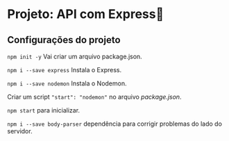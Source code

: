 # Projeto: API com Express:pushpin:

## Configurações do projeto

 `npm init -y`  Vai criar um arquivo package.json.

`npm i --save express` Instala o Express.

`npm i --save nodemon`  Instala o Nodemon.

Criar um script `"start": "nodemon"` no arquivo _package.json_.

`npm start` para inicializar.

`npm i --save body-parser` dependência para corrigir problemas do lado do servidor.
